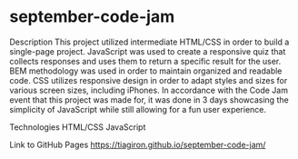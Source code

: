 # september-code-jam

Description
This project utilized intermediate HTML/CSS in order to build a single-page project. JavaScript was used to create a responsive quiz that collects responses and uses them to return a specific result for the user. BEM methodology was used in order to maintain organized and readable code. CSS utilizes responsive design in order to adapt styles and sizes for various screen sizes, including iPhones. In accordance with the Code Jam event that this project was made for, it was done in 3 days showcasing the simplicity of JavaScript while still allowing for a fun user experience.

Technologies
HTML/CSS
JavaScript

Link to GitHub Pages
https://tiagiron.github.io/september-code-jam/
